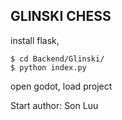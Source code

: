 ## GLINSKI CHESS
install flask,
```
$ cd Backend/Glinski/
$ python index.py
```

open godot, load project

Start
author: Son Luu
